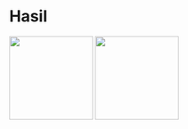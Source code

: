 # Hasil
<img src="https://github.com/user-attachments/assets/28e7efa2-29b0-486a-8b2e-d9eb3464a4df" width="150">
<img src="https://github.com/user-attachments/assets/756f7c6a-1d58-4a71-b0dd-f2da9e0af60a" width="150">

